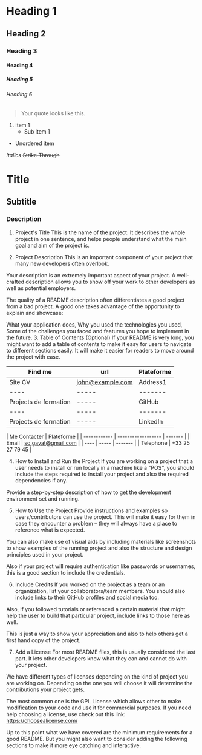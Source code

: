 # Heading 1

## Heading 2

### Heading 3

#### Heading 4

##### Heading 5

###### Heading 6

> Your quote looks like this.

1. Item 1
   - Sub item 1

- Unordered item

_Italics_
~~Strike Through~~

# Title

## Subtitle

### Description

1. Project's Title
   This is the name of the project. It describes the whole project in one sentence, and helps people understand what the main goal and aim of the project is.

2. Project Description
   This is an important component of your project that many new developers often overlook.

Your description is an extremely important aspect of your project. A well-crafted description allows you to show off your work to other developers as well as potential employers.

The quality of a README description often differentiates a good project from a bad project. A good one takes advantage of the opportunity to explain and showcase:

What your application does,
Why you used the technologies you used,
Some of the challenges you faced and features you hope to implement in the future. 3. Table of Contents (Optional)
If your README is very long, you might want to add a table of contents to make it easy for users to navigate to different sections easily. It will make it easier for readers to move around the project with ease.

| Find me               | url              | Plateforme |
| --------------------- | ---------------- | ---------- |
| Site CV               | john@example.com | Address1   |
| ----                  | -----            | -------    |
| Projects de formation | -----            | GitHub     |
| ----                  | -----            | -------    |
| Projects de formation | -----            | LinkedIn   |

| Me Contacter | Plateforme         |
| ------------ | ------------------ | ------- |
| Email        | so.gayat@gmail.com |
| ----         | -----              | ------- |
| Telephone    | +33 25 27 79 45    |

4. How to Install and Run the Project
   If you are working on a project that a user needs to install or run locally in a machine like a "POS", you should include the steps required to install your project and also the required dependencies if any.

Provide a step-by-step description of how to get the development environment set and running.

5. How to Use the Project
   Provide instructions and examples so users/contributors can use the project. This will make it easy for them in case they encounter a problem – they will always have a place to reference what is expected.

You can also make use of visual aids by including materials like screenshots to show examples of the running project and also the structure and design principles used in your project.

Also if your project will require authentication like passwords or usernames, this is a good section to include the credentials.

6. Include Credits
   If you worked on the project as a team or an organization, list your collaborators/team members. You should also include links to their GitHub profiles and social media too.

Also, if you followed tutorials or referenced a certain material that might help the user to build that particular project, include links to those here as well.

This is just a way to show your appreciation and also to help others get a first hand copy of the project.

7. Add a License
   For most README files, this is usually considered the last part. It lets other developers know what they can and cannot do with your project.

We have different types of licenses depending on the kind of project you are working on. Depending on the one you will choose it will determine the contributions your project gets.

The most common one is the GPL License which allows other to make modification to your code and use it for commercial purposes. If you need help choosing a license, use check out this link: https://choosealicense.com/

Up to this point what we have covered are the minimum requirements for a good README. But you might also want to consider adding the following sections to make it more eye catching and interactive.
